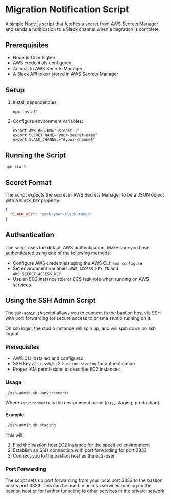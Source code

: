# Migration Notification Script

A simple Node.js script that fetches a secret from AWS Secrets Manager and sends a notification to a Slack channel when a migration is complete.

## Prerequisites

- Node.js 14 or higher
- AWS credentials configured
- Access to AWS Secrets Manager
- A Slack API token stored in AWS Secrets Manager

## Setup

1. Install dependencies:

   ```
   npm install
   ```

2. Configure environment variables:
   ```
   export AWS_REGION="us-east-1"
   export SECRET_NAME="your-secret-name"
   export SLACK_CHANNEL="#your-channel"
   ```

## Running the Script

```
npm start
```

## Secret Format

The script expects the secret in AWS Secrets Manager to be a JSON object with a `SLACK_KEY` property:

```json
{
  "SLACK_KEY": "xoxb-your-slack-token"
}
```

## Authentication

The script uses the default AWS authentication. Make sure you have authenticated using one of the following methods:

- Configure AWS credentials using the AWS CLI: `aws configure`
- Set environment variables: `AWS_ACCESS_KEY_ID` and `AWS_SECRET_ACCESS_KEY`
- Use an EC2 instance role or ECS task role when running on AWS services

## Using the SSH Admin Script

The `ssh-admin.sh` script allows you to connect to the bastion host via SSH with port forwarding for secure access to prisma studio running on it.

On ssh login, the studio instance will spin up, and will spin down on ssh logout.

### Prerequisites

- AWS CLI installed and configured
- SSH key at `~/.ssh/ec2-bastion-staging` for authentication
- Proper IAM permissions to describe EC2 instances

### Usage

```bash
./ssh-admin.sh <environment>
```

Where `<environment>` is the environment name (e.g., staging, production).

#### Example

```bash
./ssh-admin.sh staging
```

This will:

1. Find the bastion host EC2 instance for the specified environment
2. Establish an SSH connection with port forwarding for port 3333
3. Connect you to the bastion host as the ec2-user

### Port Forwarding

The script sets up port forwarding from your local port 3333 to the bastion host's port 3333. This can be used to access services running on the bastion host or for further tunneling to other services in the private network.
